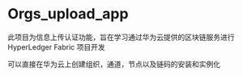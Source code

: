 # Orgs_upload_app
此项目为信息上传认证功能，旨在学习通过华为云提供的区块链服务进行HyperLedger Fabric 项目开发

可以直接在华为云上创建组织，通道，节点以及链码的安装和实例化
